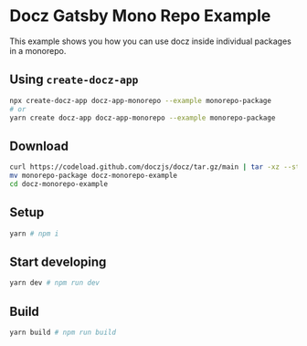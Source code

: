 # Docz Gatsby Mono Repo Example

This example shows you how you can use docz inside individual packages in a monorepo.


## Using `create-docz-app`

```sh
npx create-docz-app docz-app-monorepo --example monorepo-package
# or
yarn create docz-app docz-app-monorepo --example monorepo-package
```

## Download

```sh
curl https://codeload.github.com/doczjs/docz/tar.gz/main | tar -xz --strip=2 docz-main/examples/monorepo-package
mv monorepo-package docz-monorepo-example
cd docz-monorepo-example
```

## Setup

```sh
yarn # npm i
```

## Start developing

```sh
yarn dev # npm run dev
```

## Build

```sh
yarn build # npm run build
```
